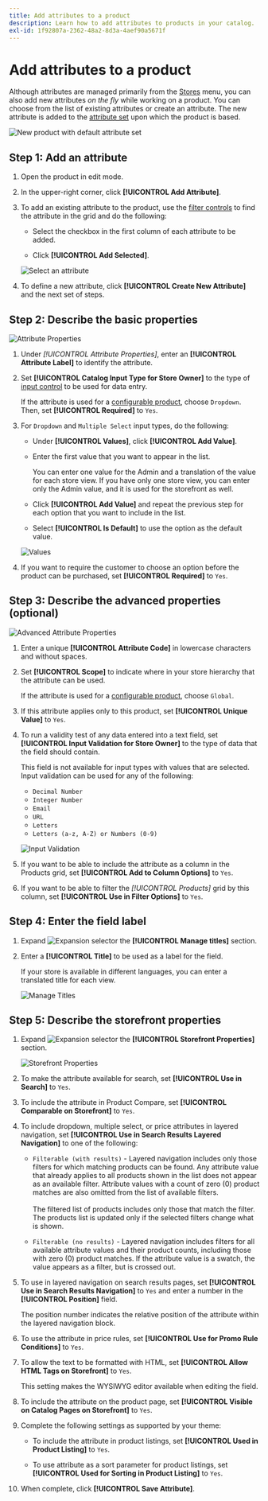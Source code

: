 ```yaml
---
title: Add attributes to a product
description: Learn how to add attributes to products in your catalog.
exl-id: 1f92807a-2362-48a2-8d3a-4aef90a5671f
---
```

# Add attributes to a product

Although attributes are managed primarily from the [Stores](../stores-purchase/stores-menu.md) menu, you can also add new attributes _on the fly_ while working on a product. You can choose from the list of existing attributes or create an attribute. The new attribute is added to the [attribute set](../catalog/attribute-sets.md) upon which the product is based.

![New product with default attribute set](./assets/product-attribute-add.png)<!-- zoom -->

## Step 1: Add an attribute

1. Open the product in edit mode.

1. In the upper-right corner, click **[!UICONTROL Add Attribute]**.

1. To add an existing attribute to the product, use the [filter controls](../getting-started/admin-grid-controls.md) to find the attribute in the grid and do the following:

   - Select the checkbox in the first column of each attribute to be added.

   - Click **[!UICONTROL Add Selected]**.

   ![Select an attribute](./assets/product-attribute-add-select.png)<!-- zoom -->

1. To define a new attribute, click **[!UICONTROL Create New Attribute]** and the next set of steps.

## Step 2: Describe the basic properties

![Attribute Properties](./assets/product-attribute-add-new.png)<!-- zoom -->

1. Under _[!UICONTROL Attribute Properties]_, enter an **[!UICONTROL Attribute Label]** to identify the attribute.

1. Set **[!UICONTROL Catalog Input Type for Store Owner]** to the type of [input control](attributes-input-types.md) to be used for data entry.

   If the attribute is used for a [configurable product](product-create-configurable.md), choose `Dropdown`. Then, set **[!UICONTROL Required]** to `Yes`.

1. For `Dropdown` and `Multiple Select` input types, do the following:

   - Under **[!UICONTROL Values]**, click **[!UICONTROL Add Value]**.

   - Enter the first value that you want to appear in the list.

      You can enter one value for the Admin and a translation of the value for each store view. If you have only one store view, you can enter only the Admin value, and it is used for the storefront as well.

   - Click **[!UICONTROL Add Value]** and repeat the previous step for each option that you want to include in the list.

   - Select **[!UICONTROL Is Default]** to use the option as the default value.

   ![Values](./assets/product-attribute-add-values-flavors.png)<!-- zoom -->

1. If you want to require the customer to choose an option before the product can be purchased, set **[!UICONTROL Required]** to `Yes`.

## Step 3: Describe the advanced properties (optional)

![Advanced Attribute Properties](./assets/product-attribute-advanced-attribute-properties.png)<!-- zoom -->

1. Enter a unique **[!UICONTROL Attribute Code]** in lowercase characters and without spaces.

1. Set **[!UICONTROL Scope]** to indicate where in your store hierarchy that the attribute can be used.

   If the attribute is used for a [configurable product](product-create-configurable.md), choose `Global`.

1. If this attribute applies only to this product, set **[!UICONTROL Unique Value]** to `Yes`.

1. To run a validity test of any data entered into a text field, set **[!UICONTROL Input Validation for Store Owner]** to the type of data that the field should contain.

   This field is not available for input types with values that are selected. Input validation can be used for any of the following:

   - `Decimal Number`
   - `Integer Number`
   - `Email`
   - `URL`
   - `Letters`
   - `Letters (a-z, A-Z) or Numbers (0-9)`

   ![Input Validation](./assets/product-attribute-input-validation.png)<!-- zoom -->

1. If you want to be able to include the attribute as a column in the Products grid, set **[!UICONTROL Add to Column Options]** to `Yes`.

1. If you want to be able to filter the _[!UICONTROL Products]_ grid by this column, set **[!UICONTROL Use in Filter Options]** to `Yes`.

## Step 4: Enter the field label

1. Expand ![Expansion selector](../assets/icon-display-expand.png) the **[!UICONTROL Manage titles]** section.

1. Enter a **[!UICONTROL Title]** to be used as a label for the field.

   If your store is available in different languages, you can enter a translated title for each view.

   ![Manage Titles](./assets/product-attribute-add-manage-titles.png)<!-- zoom -->

## Step 5: Describe the storefront properties

1. Expand ![Expansion selector](../assets/icon-display-expand.png) the **[!UICONTROL Storefront Properties]** section.

   ![Storefront Properties](./assets/product-attribute-add-storefront-properties.png)<!-- zoom -->

1. To make the attribute available for search, set **[!UICONTROL Use in Search]** to `Yes`.

1. To include the attribute in Product Compare, set **[!UICONTROL Comparable on Storefront]** to `Yes`.

1. To include dropdown, multiple select, or price attributes in layered navigation, set **[!UICONTROL Use in Search Results Layered Navigation]** to one of the following:

   - `Filterable (with results)` - Layered navigation includes only those filters for which matching products can be found. Any attribute value that already applies to all products shown in the list does not appear as an available filter. Attribute values with a count of zero (0) product matches are also omitted from the list of available filters.<br/><br/>The filtered list of products includes only those that match the filter. The products list is updated only if the selected filters change what is shown.

   - `Filterable (no results)` - Layered navigation includes filters for all available attribute values and their product counts, including those with zero (0) product matches. If the attribute value is a swatch, the value appears as a filter, but is crossed out.

1. To use in layered navigation on search results pages, set **[!UICONTROL Use in Search Results Navigation]** to `Yes` and enter a number in the **[!UICONTROL Position]** field.

   The position number indicates the relative position of the attribute within the layered navigation block.

1. To use the attribute in price rules, set **[!UICONTROL Use for Promo Rule Conditions]** to `Yes`.

1. To allow the text to be formatted with HTML, set **[!UICONTROL Allow HTML Tags on Storefront]** to `Yes`.

   This setting makes the WYSIWYG editor available when editing the field.

1. To include the attribute on the product page, set **[!UICONTROL Visible on Catalog Pages on Storefront]** to `Yes`.

1. Complete the following settings as supported by your theme:

   - To include the attribute in product listings, set **[!UICONTROL Used in Product Listing]** to `Yes`.

   - To use attribute as a sort parameter for product listings, set **[!UICONTROL Used for Sorting in Product Listing]** to `Yes`.

1. When complete, click **[!UICONTROL Save Attribute]**.
